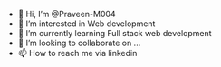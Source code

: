 - 👋 Hi, I’m @Praveen-M004
- 👀 I’m interested in Web development
- 🌱 I’m currently learning Full stack web development
- 💞️ I’m looking to collaborate on ...
- 📫 How to reach me via linkedin

<!---
Praveen-M004/Praveen-M004 is a ✨ special ✨ repository because its `README.md` (this file) appears on your GitHub profile.
You can click the Preview link to take a look at your changes.
--->
